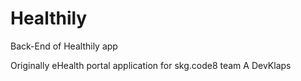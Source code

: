 # Healthily
Back-End of Healthily app

Originally eHealth portal application for skg.code8 team A DevKlaps
